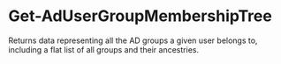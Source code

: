 # Get-AdUserGroupMembershipTree
Returns data representing all the AD groups a given user belongs to, including a flat list of all groups and their ancestries.
